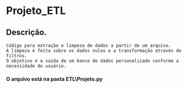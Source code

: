 # Projeto_ETL

## Descrição. 
    Código para extração e limpeza de dados a partir de um arquivo.
    A limpeza é feita sobre os dados nulos e a transformação através de filtros.  
    O objetivo é a saída de um banco de dados personalizado conforme a necessidade do usuário.   

#### O arquivo está na pasta ETL\Projeto.py
